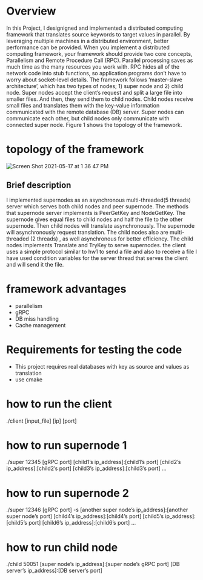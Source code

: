 


# Overview
In this Project, I designigned and implemented a distributed computing
framework that translates source keywords to target values in parallel. By leveraging multiple machines in a distributed environment, better performance can be provided. When you implement a distributed computing framework, your framework should provide two core concepts, Parallelism and Remote Procedure Call (RPC). Parallel processing saves as much time as the many resources you work with. RPC hides all of the network code into stub functions, so application programs don’t have to worry about socket-level details.
The framework follows ‘master-slave architecture’, which has two types of nodes; 1) super node and 2) child node. Super nodes accept the client’s request and split a large file into smaller files. And then, they send them to child nodes. Child nodes receive small files and translates them with the key-value information communicated with the remote database (DB) server. Super nodes can communicate each other, but child nodes only communicate with connected super node. Figure 1 shows the topology of the framework.

# topology of the framework
![Screen Shot 2021-05-17 at 1 36 47 PM](https://user-images.githubusercontent.com/60803336/118433024-04f08580-b715-11eb-9c23-7b416838fb91.png)

## Brief description
I implemented supernodes as an asynchronous multi-threaded(5 threads) server which serves both child nodes and peer supernode. The methods that supernode server implements is PeerGetKey and NodeGetKey. The supernode gives equal files to child nodes and half the file to the other supernode. Then child nodes will translate asynchronously. The supernode will asynchronously request translation. The child nodes also are multi-threaded (2 threads) , as well asynchronous for better efficiency. The child nodes implements Translate and TryKey to serve supernodes. the client uses a simple protocol similar to hw1 to send a file and also to receive a file I have used condition variables for the server thread that serves the client and will send it the file.

# framework advantages
- parallelism
- gRPC
- DB miss handling
- Cache management

# Requirements for testing the code
- This project requires real databases with key as source and values as translation
- use cmake 

# how to run the client 
./client [input_file] [ip] [port]

# how to run supernode 1

./super 12345 [gRPC port] [child1’s ip_address]:[child1’s port] [child2’s ip_address]:[child2’s port] [child3’s ip_address]:[child3’s port] ...

# how to run supernode 2
./super 12346 [gRPC port] -s [another super node’s ip_address]:[another super node’s port] [child4’s ip_address]:[child4’s port] [child5’s ip_address]:[child5’s port] [child6’s ip_address]:[child6’s port] ...

# how to run child node 
./child 50051 [super node’s ip_address]:[super node’s gRPC port] [DB server’s ip_address]:[DB server’s port]
